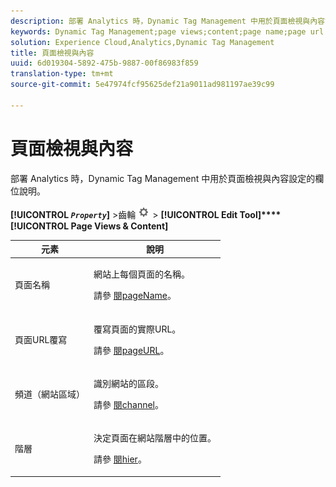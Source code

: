 ```yaml
---
description: 部署 Analytics 時，Dynamic Tag Management 中用於頁面檢視與內容設定的欄位說明。
keywords: Dynamic Tag Management;page views;content;page name;page url override;channel;site section;hierarchy
solution: Experience Cloud,Analytics,Dynamic Tag Management
title: 頁面檢視與內容
uuid: 6d019304-5892-475b-9887-00f86983f859
translation-type: tm+mt
source-git-commit: 5e47974fcf95625def21a9011ad981197ae39c99

---
```



# 頁面檢視與內容

部署 Analytics 時，Dynamic Tag Management 中用於頁面檢視與內容設定的欄位說明。

**[!UICONTROL  *`Property`*]** >齒輪 ![圖示](assets/settings_gear.png) > **[!UICONTROL Edit Tool]****[!UICONTROL Page Views & Content]**

<table id="table_654149A8A66B404BBF9BAF8EC67F5F8F">
 <thead>
  <tr>
   <th colname="col1" class="entry"> 元素 </th>
   <th colname="col2" class="entry"> 說明 </th>
  </tr>
 </thead>
 <tbody>
  <tr>
   <td colname="col1"> 頁面名稱 </td>
   <td colname="col2"> <p>網站上每個頁面的名稱。 </p> <p>請參 <a href="../../../vars/page-vars/pagename.md">閱pageName</a>。 </p> </td>
  </tr>
  <tr>
   <td colname="col1"> 頁面URL覆寫 </td>
   <td colname="col2"> <p> 覆寫頁面的實際URL。 </p> <p>請參 <a href="../../../vars/page-vars/pageurl.md">閱pageURL</a>。 </p> </td>
  </tr>
  <tr>
   <td colname="col1"> 頻道（網站區域） </td>
   <td colname="col2"> <p>識別網站的區段。 </p> <p>請參 <a href="../../../vars/page-vars/channel.md">閱channel</a>。 </p> </td>
  </tr>
  <tr>
   <td colname="col1"> 階層 </td>
   <td colname="col2"> <p>決定頁面在網站階層中的位置。 </p> <p>請參 <a href="../../../vars/page-vars/hier.md">閱hier</a>。 </p> </td>
  </tr>
 </tbody>
</table>
